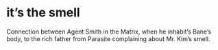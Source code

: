 # it’s the smell

Connection between Agent Smith in the Matrix, when he inhabit’s Bane’s body, to the rich father from Parasite complaining about Mr. Kim’s smell.